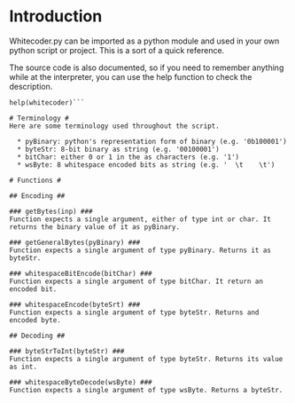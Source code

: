 # Introduction #
Whitecoder.py can be imported as a python module and used in your own python script or project. This is a sort of a quick reference.

The source code is also documented, so if you need to remember anything while at the interpreter, you can use the help function to check the description.

```
help(whitecoder)```

# Terminology #
Here are some terminology used throughout the script.

  * pyBinary: python's representation form of binary (e.g. '0b100001')
  * byteStr: 8-bit binary as string (e.g. '00100001')
  * bitChar: either 0 or 1 in the as characters (e.g. '1')
  * wsByte: 8 whitespace encoded bits as string (e.g. '  \t    \t')

# Functions #

## Encoding ##

### getBytes(inp) ###
Function expects a single argument, either of type int or char. It returns the binary value of it as pyBinary.

### getGeneralBytes(pyBinary) ###
Function expects a single argument of type pyBinary. Returns it as byteStr.

### whitespaceBitEncode(bitChar) ###
Function expects a single argument of type bitChar. It return an encoded bit.

### whitespaceEncode(byteSrt) ###
Function expects a single argument of type byteStr. Returns and encoded byte.

## Decoding ##

### byteStrToInt(byteStr) ###
Function expects a single argument of type byteStr. Returns its value as int.

### whitespaceByteDecode(wsByte) ###
Function expects a single argument of type wsByte. Returns a byteStr.